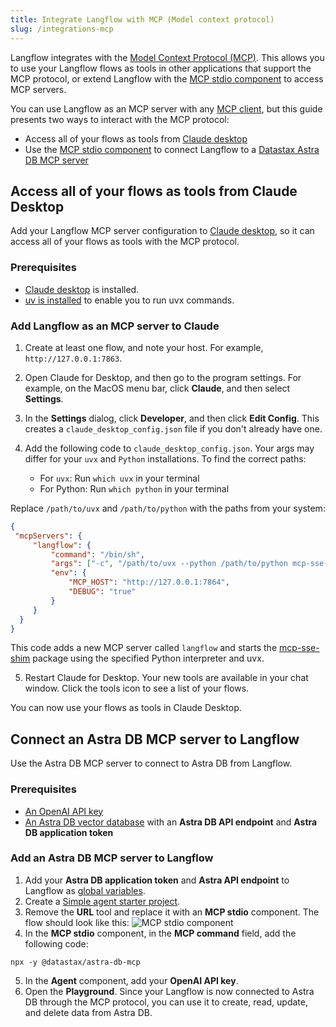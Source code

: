 ```yaml
---
title: Integrate Langflow with MCP (Model context protocol)
slug: /integrations-mcp
---
```


Langflow integrates with the [Model Context Protocol (MCP)](https://modelcontextprotocol.io/introduction). This allows you to use your Langflow flows as tools in other applications that support the MCP protocol, or extend Langflow with the [MCP stdio component](/components-tools#mcp-tools-stdio) to access MCP servers.

You can use Langflow as an MCP server with any [MCP client](https://modelcontextprotocol.io/clients), but this guide presents two ways to interact with the MCP protocol:

* Access all of your flows as tools from [Claude desktop](https://claude.ai/download)
* Use the [MCP stdio component](/components-tools#mcp-tools-stdio) to connect Langflow to a [Datastax Astra DB MCP server](https://github.com/datastax/astra-db-mcp)

## Access all of your flows as tools from Claude Desktop

Add your Langflow MCP server configuration to [Claude desktop](https://claude.ai/download), so it can access all of your flows as tools with the MCP protocol.

### Prerequisites

* [Claude desktop](https://claude.ai/download) is installed.
* [uv is installed](https://docs.astral.sh/uv/getting-started/installation/) to enable you to run uvx commands.

### Add Langflow as an MCP server to Claude

1. Create at least one flow, and note your host. For example, `http://127.0.0.1:7863`.
2. Open Claude for Desktop, and then go to the program settings.
For example, on the MacOS menu bar, click **Claude**, and then select **Settings**.
3. In the **Settings** dialog, click **Developer**, and then click **Edit Config**.
This creates a `claude_desktop_config.json` file if you don't already have one.
4. Add the following code to `claude_desktop_config.json`.
Your args may differ for your `uvx` and `Python` installations. To find the correct paths:

   * For `uvx`: Run `which uvx` in your terminal
   * For Python: Run `which python` in your terminal

Replace `/path/to/uvx` and `/path/to/python` with the paths from your system:

```json
{
 "mcpServers": {
     "langflow": {
         "command": "/bin/sh",
         "args": ["-c", "/path/to/uvx --python /path/to/python mcp-sse-shim@latest"],
         "env": {
             "MCP_HOST": "http://127.0.0.1:7864",
             "DEBUG": "true"
         }
     }
  }
}
```

This code adds a new MCP server called `langflow` and starts the [mcp-sse-shim](https://github.com/phact/mcp-sse-shim) package using the specified Python interpreter and uvx.

5. Restart Claude for Desktop.
Your new tools are available in your chat window. Click the tools icon to see a list of your flows.

You can now use your flows as tools in Claude Desktop.

## Connect an Astra DB MCP server to Langflow

Use the Astra DB MCP server to connect to Astra DB from Langflow.

### Prerequisites

* [An OpenAI API key](https://platform.openai.com/)
* [An Astra DB vector database](https://docs.datastax.com/en/astra-db-serverless/get-started/quickstart.html) with an **Astra DB API endpoint** and **Astra DB application token**

### Add an Astra DB MCP server to Langflow

1. Add your **Astra DB application token** and **Astra API endpoint** to Langflow as [global variables](/configuration-global-variables).
2. Create a [Simple agent starter project](/starter-projects-simple-agent).
3. Remove the **URL** tool and replace it with an **MCP stdio** component.
The flow should look like this:
![MCP stdio component](/img/mcp-stdio-component.png)
4. In the **MCP stdio** component, in the **MCP command** field, add the following code:

```plain
npx -y @datastax/astra-db-mcp
```

5. In the **Agent** component, add your **OpenAI API key**.
6. Open the **Playground**.
Since your Langflow is now connected to Astra DB through the MCP protocol, you can use it to create, read, update, and delete data from Astra DB.
